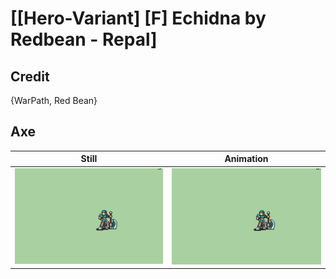 # [\[Hero-Variant\] \[F\] Echidna by Redbean - Repal]

## Credit

{WarPath, Red Bean}

## Axe

| Still | Animation |
| :---: | :-------: |
| ![Axe still](./Axe_000.png) | ![Axe animation](./Axe.gif) |
